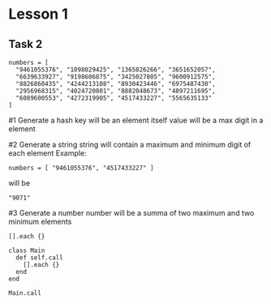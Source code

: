 # Lesson 1

## Task 2
```
numbers = [
  "9461055376", "1098029425", "1365826266", "3651652057",
  "6639633927", "9198606875", "3425027805", "9600912575",
  "8826860435", "4244213108", "8930423446", "6975487430",
  "2956968315", "4024720801", "8882048673", "4897211695",
  "6089600553", "4272319905", "4517433227", "5565635133"
]
```
#1
Generate a hash
key will be an element itself
value will be a max digit in a element

#2
Generate a string
string will contain a maximum and minimum digit of each element
Example: 
```
numbers = [ "9461055376", "4517433227" ]
```
will be 
```
"9071"
```

#3
Generate a number
number will be a summa of two maximum and two minimum elements

```
[].each {}

class Main
  def self.call
    [].each {}
  end
end

Main.call
```